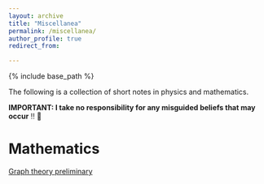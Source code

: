 ```yaml
---
layout: archive
title: "Miscellanea"
permalink: /miscellanea/
author_profile: true
redirect_from:

---
```


{% include base_path %}

The following is a collection of short notes in physics and mathematics.

__IMPORTANT: I take no responsibility for any misguided beliefs that may occur__ ‼️ 🤨

Mathematics
====

[Graph theory preliminary](files/Graphe_theory_preliminary.pdf)
